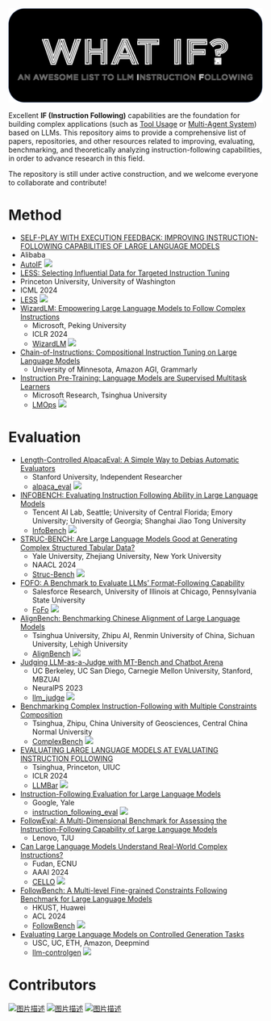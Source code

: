 <p align="center">
  <img src='./logo.png' width=700>
</p>

Excellent **IF (Instruction Following)** capabilities are the foundation for building complex applications (such as [Tool Usage](https://github.com/thunlp/ToolLearningPapers) or [Multi-Agent System](https://thinkwee.top/multiagent_ebook/)) based on LLMs. This repository aims to provide a comprehensive list of papers, repositories, and other resources related to improving, evaluating, benchmarking, and theoretically analyzing instruction-following capabilities, in order to advance research in this field.

The repository is still under active construction, and we welcome everyone to collaborate and contribute!

# Method
-  [SELF-PLAY WITH EXECUTION FEEDBACK: IMPROVING INSTRUCTION-FOLLOWING CAPABILITIES OF LARGE LANGUAGE MODELS](https://arxiv.org/pdf/2406.13542)
  - Alibaba
  - [AutoIF](https://github.com/QwenLM/AutoIF)  ![](https://img.shields.io/github/stars/QwenLM/AutoIF.svg)
-  [LESS: Selecting Influential Data for Targeted Instruction Tuning](https://arxiv.org/pdf/2402.04333)
  - Princeton University, University of Washington
  - ICML 2024
  - [LESS](https://github.com/princeton-nlp/less)  ![](https://img.shields.io/github/stars/princeton-nlp/less.svg)
- [WizardLM: Empowering Large Language Models to Follow Complex Instructions](https://arxiv.org/pdf/2304.12244)
  - Microsoft, Peking University
  - ICLR 2024
  - [WizardLM](https://github.com/nlpxucan/WizardLM)  ![](https://img.shields.io/github/stars/nlpxucan/WizardLM.svg)
- [Chain-of-Instructions: Compositional Instruction Tuning on Large Language Models](https://arxiv.org/pdf/2402.11532)
  - University of Minnesota, Amazon AGI, Grammarly
- [Instruction Pre-Training: Language Models are Supervised Multitask Learners](https://arxiv.org/pdf/2406.14491)
  - Microsoft Research, Tsinghua University
  - [LMOps](https://github.com/microsoft/LMOps)  ![](https://img.shields.io/github/stars/microsoft/LMOps.svg)

# Evaluation
- [Length-Controlled AlpacaEval: A Simple Way to Debias Automatic Evaluators](https://arxiv.org/pdf/2404.04475)
  - Stanford University, Independent Researcher
  - [alpaca_eval](https://github.com/tatsu-lab/alpaca_eval)  ![](https://img.shields.io/github/stars/tatsu-lab/alpaca_eval.svg)
- [INFOBENCH: Evaluating Instruction Following Ability in Large Language Models](https://arxiv.org/pdf/2401.03601)
  - Tencent AI Lab, Seattle; University of Central Florida; Emory University; University of Georgia; Shanghai Jiao Tong University
  - [InfoBench](https://github.com/qinyiwei/InfoBench)  ![](https://img.shields.io/github/stars/qinyiwei/InfoBench.svg)
- [STRUC-BENCH: Are Large Language Models Good at Generating Complex Structured Tabular Data?](https://aclanthology.org/2024.naacl-short.2.pdf)
  - Yale University, Zhejiang University, New York University
  - NAACL 2024
  - [Struc-Bench](https://github.com/gersteinlab/Struc-Bench)  ![](https://img.shields.io/github/stars/gersteinlab/Struc-Bench.svg)
- [FOFO: A Benchmark to Evaluate LLMs’ Format-Following Capability](https://arxiv.org/pdf/2402.18667)
  - Salesforce Research, University of Illinois at Chicago, Pennsylvania State University
  - [FoFo](https://github.com/SalesforceAIResearch/FoFo)  ![](https://img.shields.io/github/stars/SalesforceAIResearch/FoFo.svg)
- [AlignBench: Benchmarking Chinese Alignment of Large Language Models](https://arxiv.org/pdf/2311.18743)
  - Tsinghua University, Zhipu AI, Renmin University of China, Sichuan University, Lehigh University
  - [AlignBench](https://github.com/THUDM/AlignBench)  ![](https://img.shields.io/github/stars/THUDM/AlignBench.svg)
- [Judging LLM-as-a-Judge with MT-Bench and Chatbot Arena](https://proceedings.neurips.cc/paper_files/paper/2023/file/91f18a1287b398d378ef22505bf41832-Paper-Datasets_and_Benchmarks.pdf)
  - UC Berkeley, UC San Diego, Carnegie Mellon University, Stanford, MBZUAI
  - NeuralPS 2023
  - [llm_judge](https://github.com/lm-sys/FastChat/tree/main/fastchat/llm_judge)  ![](https://img.shields.io/github/stars/lm-sys/FastChat.svg)
- [Benchmarking Complex Instruction-Following with Multiple Constraints Composition](https://arxiv.org/pdf/2407.03978)
  - Tsinghua, Zhipu, China University of Geosciences, Central China Normal University
  - [ComplexBench](https://github.com/thu-coai/ComplexBench)  ![](https://img.shields.io/github/stars/thu-coai/ComplexBench.svg)
- [EVALUATING LARGE LANGUAGE MODELS AT EVALUATING INSTRUCTION FOLLOWING](https://arxiv.org/pdf/2310.07641)
  - Tsinghua, Princeton, UIUC
  - ICLR 2024
  - [LLMBar](https://github.com/lyogavin/Anima)  ![](https://img.shields.io/github/stars/princeton-nlp/LLMBar.svg)
- [Instruction-Following Evaluation for Large Language Models](https://arxiv.org/pdf/2311.07911)
  - Google, Yale
  - [instruction_following_eval](https://github.com/google-research/google-research/tree/master/instruction_following_eval) ![](https://img.shields.io/github/stars/google-research/google-research.svg)
- [FollowEval: A Multi-Dimensional Benchmark for Assessing the Instruction-Following Capability of Large Language Models](https://arxiv.org/pdf/2311.09829)
  - Lenovo, TJU
- [Can Large Language Models Understand Real-World Complex Instructions?](https://arxiv.org/pdf/2309.09150)
  - Fudan, ECNU
  - AAAI 2024
  - [CELLO](https://github.com/Abbey4799/CELLO)  ![](https://img.shields.io/github/stars/Abbey4799/CELLO.svg)
- [FollowBench: A Multi-level Fine-grained Constraints Following Benchmark for Large Language Models](https://arxiv.org/pdf/2310.20410)
  - HKUST, Huawei
  - ACL 2024
  - [FollowBench](https://github.com/YJiangcm/FollowBench)  ![](https://img.shields.io/github/stars/YJiangcm/FollowBench.svg)
- [Evaluating Large Language Models on Controlled Generation Tasks](https://arxiv.org/pdf/2310.14542)
  - USC, UC, ETH, Amazon, Deepmind
  - [llm-controlgen](https://github.com/sunjiao123sun/llm-controlgen)  ![](https://img.shields.io/github/stars/sunjiao123sun/llm-controlgen.svg)

# Contributors
<a href="https://github.com/HqWu-HITCS"><img src="https://avatars.githubusercontent.com/u/29895268?v=4" alt="图片描述" style="width:5%;"/></a>
<a href="https://github.com/yupeijei1997"><img src="https://avatars.githubusercontent.com/u/39047479?v=4" alt="图片描述" style="width:5%;"/></a>
<a href="https://github.com/thinkwee"><img src="https://avatars.githubusercontent.com/u/11889052?v=4" alt="图片描述" style="width:5%;"/></a>
